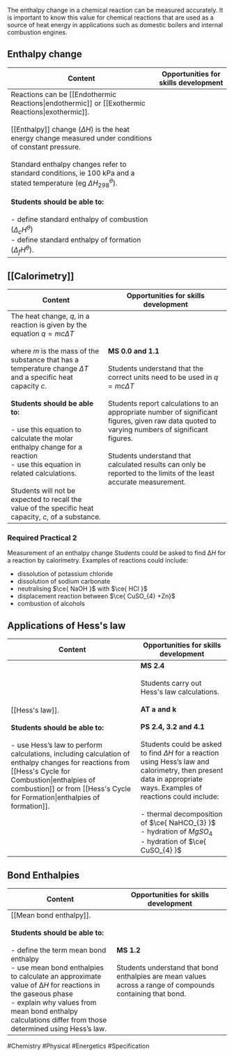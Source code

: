The enthalpy change in a chemical reaction can be measured accurately. It is important to know this value for chemical reactions that are used as a source of heat energy in applications such as domestic boilers and internal combustion engines.
## Enthalpy change

| Content                                                                                                                                                                                                                                                                                                                                                                                                                                                                                                                                    | Opportunities for skills development |
| ------------------------------------------------------------------------------------------------------------------------------------------------------------------------------------------------------------------------------------------------------------------------------------------------------------------------------------------------------------------------------------------------------------------------------------------------------------------------------------------------------------------------------------------ | ------------------------------------ |
| Reactions can be [[Endothermic Reactions\|endothermic]] or [[Exothermic Reactions\|exothermic]].<br><br>[[Enthalpy]] change ($\Delta H$) is the heat energy change measured under conditions of constant pressure.<br><br>Standard enthalpy changes refer to standard conditions, ie 100 kPa and a stated temperature (eg $\Delta H_{298}^{\theta}$).<br><br>**Students should be able to:**<br><br>- define standard enthalpy of combustion ($\Delta_{c}H^{\theta}$)<br>- define standard enthalpy of formation ($\Delta_{f}H^{\theta}$). |                                      |
## [[Calorimetry]]

| Content                                                                                                                                                                                                                                                                                                                                                                                                                                                                                   | Opportunities for skills development                                                                                                                                                                                                                                                                                                                                                  |
| ----------------------------------------------------------------------------------------------------------------------------------------------------------------------------------------------------------------------------------------------------------------------------------------------------------------------------------------------------------------------------------------------------------------------------------------------------------------------------------------- | ------------------------------------------------------------------------------------------------------------------------------------------------------------------------------------------------------------------------------------------------------------------------------------------------------------------------------------------------------------------------------------- |
| The heat change, _q_, in a reaction is given by the equation $q=mc\Delta T$<br><br>where _m_ is the mass of the substance that has a temperature change $\Delta T$ and a specific heat capacity _c_.<br><br>**Students should be able to:**<br><br>- use this equation to calculate the molar enthalpy change for a reaction<br>- use this equation in related calculations.<br><br>Students will not be expected to recall the value of the specific heat capacity, _c_, of a substance. | **MS 0.0 and 1.1**<br><br>Students understand that the correct units need to be used in $q=mc\Delta T$<br><br>Students report calculations to an appropriate number of significant figures, given raw data quoted to varying numbers of significant figures.<br><br>Students understand that calculated results can only be reported to the limits of the least accurate measurement. |
### Required Practical 2
Measurement of an enthalpy change
Students could be asked to find ∆_H_ for a reaction by calorimetry. Examples of reactions could include:

- dissolution of potassium chloride
- dissolution of sodium carbonate
- neutralising $\ce{ NaOH }$ with $\ce{ HCl }$
- displacement reaction between $\ce{ CuSO_{4} +Zn}$
- combustion of alcohols
## Applications of Hess's law

| Content                                                                                                                                                                                                                                                                                         | Opportunities for skills development                                                                                                                                                                                                                                                                                                                                                                                    |
| ----------------------------------------------------------------------------------------------------------------------------------------------------------------------------------------------------------------------------------------------------------------------------------------------- | ----------------------------------------------------------------------------------------------------------------------------------------------------------------------------------------------------------------------------------------------------------------------------------------------------------------------------------------------------------------------------------------------------------------------- |
| [[Hess's law]].<br><br>**Students should be able to:**<br><br>- use Hess’s law to perform calculations, including calculation of enthalpy changes for reactions from [[Hess's Cycle for Combustion\|enthalpies of combustion]] or from [[Hess's Cycle for Formation\|enthalpies of formation]]. | **MS 2.4**<br><br>Students carry out Hess's law calculations.<br><br>**AT a and k**<br><br>**PS 2.4, 3.2 and 4.1**<br><br>Students could be asked to find $\Delta H$ for a reaction using Hess’s law and calorimetry, then present data in appropriate ways. Examples of reactions could include:<br><br>- thermal decomposition of $\ce{ NaHCO_{3} }$<br>- hydration of $MgSO_{4}$<br>- hydration of $\ce{ CuSO_{4} }$ |
## Bond Enthalpies

| Content                                                                                                                                                                                                                                                                                                                           | Opportunities for skills development                                                                                         |
| --------------------------------------------------------------------------------------------------------------------------------------------------------------------------------------------------------------------------------------------------------------------------------------------------------------------------------- | ---------------------------------------------------------------------------------------------------------------------------- |
| [[Mean bond enthalpy]].<br><br>**Students should be able to:**<br><br>- define the term mean bond enthalpy<br>- use mean bond enthalpies to calculate an approximate value of ∆_H_ for reactions in the gaseous phase<br>- explain why values from mean bond enthalpy calculations differ from those determined using Hess’s law. | **MS 1.2**<br><br>Students understand that bond enthalpies are mean values across a range of compounds containing that bond. |

#Chemistry #Physical #Energetics #Specification 